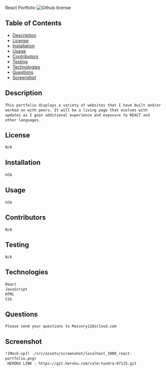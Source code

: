 React Portfolio
  ![Github license](https://img.shields.io/badge/license-NONE-blue.svg)
  ## Table of Contents
  * [Description](#description)
  * [License](#license)
  * [Installation](#installation)
  * [Usage](#usage)
  * [Contributors](#contributors)
  * [Testing](#testing)
  * [Technologies](#technologies)
  * [Questions](#questions)
  * [Screenshot](#screenshot)

  ## Description
    This portfolio displays a variety of websites that I have built and/or worked on with peers. It will be a living page that evolves with updates as I gain additional experience and exposure to REACT and other languages.

  ## License 
    N/A

  ## Installation
   n/a

  ## Usage
   n/a
    
  ## Contributors
    N/A

  ## Testing
    N/A

  ## Technologies
    React
    JavaScript
    HTML
    CSS
    

  ## Questions
    Please send your questions to Maivory12@icloud.com 

  ## Screenshot

    ![Mock-up]( ./src/assets/screenshot/localhost_3000_react-portfolio.png)
     HEROKU LINK : https://git.heroku.com/calm-tundra-67125.git